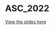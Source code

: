 # ASC_2022
 
[View the slides here](https://clanfear.github.io/ASC_2022/slides/exposures_slides.html)